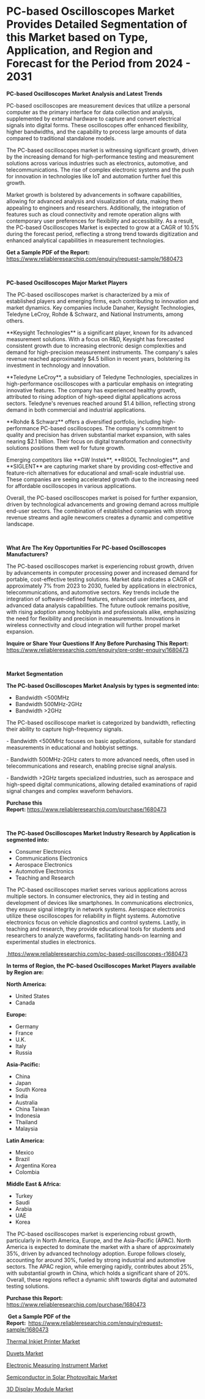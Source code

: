 <p><h1>PC-based Oscilloscopes Market Provides Detailed Segmentation of this Market based on Type, Application, and Region and Forecast for the Period from 2024 - 2031</h1></p><p><strong>PC-based Oscilloscopes Market Analysis and Latest Trends</strong></p>
<p><p>PC-based oscilloscopes are measurement devices that utilize a personal computer as the primary interface for data collection and analysis, supplemented by external hardware to capture and convert electrical signals into digital forms. These oscilloscopes offer enhanced flexibility, higher bandwidths, and the capability to process large amounts of data compared to traditional standalone models. </p><p>The PC-based oscilloscopes market is witnessing significant growth, driven by the increasing demand for high-performance testing and measurement solutions across various industries such as electronics, automotive, and telecommunications. The rise of complex electronic systems and the push for innovation in technologies like IoT and automation further fuel this growth. </p><p>Market growth is bolstered by advancements in software capabilities, allowing for advanced analysis and visualization of data, making them appealing to engineers and researchers. Additionally, the integration of features such as cloud connectivity and remote operation aligns with contemporary user preferences for flexibility and accessibility. As a result, the PC-based Oscilloscopes Market is expected to grow at a CAGR of 10.5% during the forecast period, reflecting a strong trend towards digitization and enhanced analytical capabilities in measurement technologies.</p></p>
<p><strong>Get a Sample PDF of the Report:&nbsp;</strong> <a href="https://www.reliableresearchiq.com/enquiry/request-sample/1680473?utm_campaign=1141&utm_medium=2&utm_source=Github&utm_content=ia&utm_term=04102024&utm_id=pc-based-oscilloscopes">https://www.reliableresearchiq.com/enquiry/request-sample/1680473</a></p>
<p>&nbsp;</p>
<p><strong>PC-based Oscilloscopes Major Market Players</strong></p>
<p><p>The PC-based oscilloscopes market is characterized by a mix of established players and emerging firms, each contributing to innovation and market dynamics. Key companies include Danaher, Keysight Technologies, Teledyne LeCroy, Rohde & Schwarz, and National Instruments, among others. </p><p>**Keysight Technologies** is a significant player, known for its advanced measurement solutions. With a focus on R&D, Keysight has forecasted consistent growth due to increasing electronic design complexities and demand for high-precision measurement instruments. The company's sales revenue reached approximately $4.5 billion in recent years, bolstering its investment in technology and innovation.</p><p>**Teledyne LeCroy**, a subsidiary of Teledyne Technologies, specializes in high-performance oscilloscopes with a particular emphasis on integrating innovative features. The company has experienced healthy growth, attributed to rising adoption of high-speed digital applications across sectors. Teledyne's revenues reached around $1.4 billion, reflecting strong demand in both commercial and industrial applications.</p><p>**Rohde & Schwarz** offers a diversified portfolio, including high-performance PC-based oscilloscopes. The company's commitment to quality and precision has driven substantial market expansion, with sales nearing $2.1 billion. Their focus on digital transformation and connectivity solutions positions them well for future growth.</p><p>Emerging competitors like **GW Instek**, **RIGOL Technologies**, and **SIGLENT** are capturing market share by providing cost-effective and feature-rich alternatives for educational and small-scale industrial use. These companies are seeing accelerated growth due to the increasing need for affordable oscilloscopes in various applications.</p><p>Overall, the PC-based oscilloscopes market is poised for further expansion, driven by technological advancements and growing demand across multiple end-user sectors. The combination of established companies with strong revenue streams and agile newcomers creates a dynamic and competitive landscape.</p></p>
<p>&nbsp;</p>
<p><strong>What Are The Key Opportunities For PC-based Oscilloscopes Manufacturers?</strong></p>
<p><p>The PC-based oscilloscopes market is experiencing robust growth, driven by advancements in computer processing power and increased demand for portable, cost-effective testing solutions. Market data indicates a CAGR of approximately 7% from 2023 to 2030, fueled by applications in electronics, telecommunications, and automotive sectors. Key trends include the integration of software-defined features, enhanced user interfaces, and advanced data analysis capabilities. The future outlook remains positive, with rising adoption among hobbyists and professionals alike, emphasizing the need for flexibility and precision in measurements. Innovations in wireless connectivity and cloud integration will further propel market expansion.</p></p>
<p><strong>Inquire or Share Your Questions If Any Before Purchasing This Report:</strong> <a href="https://www.reliableresearchiq.com/enquiry/pre-order-enquiry/1680473?utm_campaign=1141&utm_medium=2&utm_source=Github&utm_content=ia&utm_term=04102024&utm_id=pc-based-oscilloscopes">https://www.reliableresearchiq.com/enquiry/pre-order-enquiry/1680473</a></p>
<p>&nbsp;</p>
<p><strong>Market Segmentation</strong></p>
<p><strong>The PC-based Oscilloscopes Market Analysis by types is segmented into:</strong></p>
<p><ul><li>Bandwidth <500MHz</li><li>Bandwidth 500MHz-2GHz</li><li>Bandwidth >2GHz</li></ul></p>
<p><p>The PC-based oscilloscope market is categorized by bandwidth, reflecting their ability to capture high-frequency signals. </p><p>- Bandwidth <500MHz focuses on basic applications, suitable for standard measurements in educational and hobbyist settings. </p><p>- Bandwidth 500MHz-2GHz caters to more advanced needs, often used in telecommunications and research, enabling precise signal analysis. </p><p>- Bandwidth >2GHz targets specialized industries, such as aerospace and high-speed digital communications, allowing detailed examinations of rapid signal changes and complex waveform behaviors.</p></p>
<p><strong>Purchase this Report:&nbsp;</strong><a href="https://www.reliableresearchiq.com/purchase/1680473?utm_campaign=1141&utm_medium=2&utm_source=Github&utm_content=ia&utm_term=04102024&utm_id=pc-based-oscilloscopes">https://www.reliableresearchiq.com/purchase/1680473</a></p>
<p>&nbsp;</p>
<p><strong>The PC-based Oscilloscopes Market Industry Research by Application is segmented into:</strong></p>
<p><ul><li>Consumer Electronics</li><li>Communications Electronics</li><li>Aerospace Electronics</li><li>Automotive Electronics</li><li>Teaching and Research</li></ul></p>
<p><p>The PC-based oscilloscopes market serves various applications across multiple sectors. In consumer electronics, they aid in testing and development of devices like smartphones. In communications electronics, they ensure signal integrity in network systems. Aerospace electronics utilize these oscilloscopes for reliability in flight systems. Automotive electronics focus on vehicle diagnostics and control systems. Lastly, in teaching and research, they provide educational tools for students and researchers to analyze waveforms, facilitating hands-on learning and experimental studies in electronics.</p></p>
<p><a href="https://www.reliableresearchiq.com/pc-based-oscilloscopes-r1680473?utm_campaign=1141&utm_medium=2&utm_source=Github&utm_content=ia&utm_term=04102024&utm_id=pc-based-oscilloscopes">&nbsp;https://www.reliableresearchiq.com/pc-based-oscilloscopes-r1680473</a></p>
<p><strong>In terms of Region, the PC-based Oscilloscopes Market Players available by Region are:</strong></p>
<p>
    <p> <strong> North America: </strong>
        <ul>
            <li>United States</li>
            <li>Canada</li>
        </ul>
        </p> 
    <p> <strong> Europe: </strong>
        <ul>
            <li>Germany</li>
            <li>France</li>
            <li>U.K.</li>
            <li>Italy</li>
            <li>Russia</li>
        </ul>
        </p> 
    <p> <strong> Asia-Pacific: </strong>
        <ul>
            <li>China</li>
            <li>Japan</li>
            <li>South Korea</li>
            <li>India</li>
            <li>Australia</li>
            <li>China Taiwan</li>
            <li>Indonesia</li>
            <li>Thailand</li>
            <li>Malaysia</li>
        </ul>
        </p> 
    <p> <strong> Latin America: </strong>
        <ul>
            <li>Mexico</li>
            <li>Brazil</li>
            <li>Argentina Korea</li>
            <li>Colombia</li>
        </ul>
        </p> 
    <p> <strong> Middle East & Africa: </strong>
        <ul>
            <li>Turkey</li>
            <li>Saudi</li>
            <li>Arabia</li>
            <li>UAE</li>
            <li>Korea</li>
        </ul>
    </p>
    </p>
<p><p>The PC-based oscilloscopes market is experiencing robust growth, particularly in North America, Europe, and the Asia-Pacific (APAC). North America is expected to dominate the market with a share of approximately 35%, driven by advanced technology adoption. Europe follows closely, accounting for around 30%, fueled by strong industrial and automotive sectors. The APAC region, while emerging rapidly, contributes about 25%, with substantial growth in China, which holds a significant share of 20%. Overall, these regions reflect a dynamic shift towards digital and automated testing solutions.</p></p>
<p><strong>Purchase this Report: </strong><a href="https://www.reliableresearchiq.com/purchase/1680473?utm_campaign=1141&utm_medium=2&utm_source=Github&utm_content=ia&utm_term=04102024&utm_id=pc-based-oscilloscopes">https://www.reliableresearchiq.com/purchase/1680473</a></p>
<p>&nbsp;<strong>Get a Sample PDF of the Report:&nbsp;&nbsp;</strong><a href="https://www.reliableresearchiq.com/enquiry/request-sample/1680473?utm_campaign=1141&utm_medium=2&utm_source=Github&utm_content=ia&utm_term=04102024&utm_id=pc-based-oscilloscopes">https://www.reliableresearchiq.com/enquiry/request-sample/1680473</a></p>
<p><strong></strong></p>
<p><p><a href="https://github.com/AlesiaDushku574/Market-Research-Report-List-1/blob/main/thermal-inkjet-printer-market.md?utm_campaign=1141&utm_medium=2&utm_source=Github&utm_content=ia&utm_term=04102024&utm_id=pc-based-oscilloscopes">Thermal Inkjet Printer Market</a></p><p><a href="https://www.linkedin.com/pulse/duvets-market-pulse-14-expansion-blueprint-2024-2031-censusense-gktne?utm_campaign=1141&utm_medium=2&utm_source=Github&utm_content=ia&utm_term=04102024&utm_id=pc-based-oscilloscopes">Duvets Market</a></p><p><a href="https://github.com/CarolLPettway/Market-Research-Report-List-1/blob/main/electronic-measuring-instrument-market.md?utm_campaign=1141&utm_medium=2&utm_source=Github&utm_content=ia&utm_term=04102024&utm_id=pc-based-oscilloscopes">Electronic Measuring Instrument Market</a></p><p><a href="https://issuu.com/reportprime-2/docs/semiconductor-in-solar-photovoltaic_2d363855a95f46?utm_campaign=1141&utm_medium=2&utm_source=Github&utm_content=ia&utm_term=04102024&utm_id=pc-based-oscilloscopes">Semiconductor in Solar Photovoltaic Market</a></p><p><a href="https://issuu.com/reportprime-2/docs/3d-display-module-market-size-2030._1f49b22662e009?utm_campaign=1141&utm_medium=2&utm_source=Github&utm_content=ia&utm_term=04102024&utm_id=pc-based-oscilloscopes">3D Display Module Market</a></p></p>